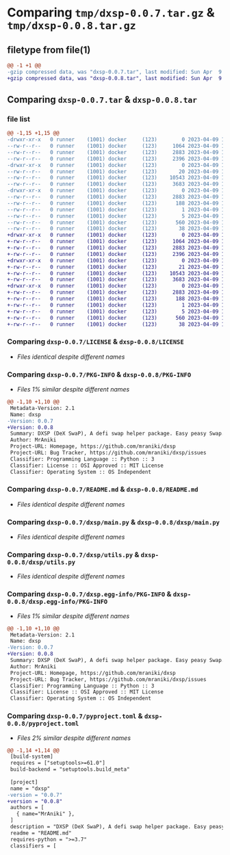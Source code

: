 # Comparing `tmp/dxsp-0.0.7.tar.gz` & `tmp/dxsp-0.0.8.tar.gz`

## filetype from file(1)

```diff
@@ -1 +1 @@
-gzip compressed data, was "dxsp-0.0.7.tar", last modified: Sun Apr  9 12:50:43 2023, max compression
+gzip compressed data, was "dxsp-0.0.8.tar", last modified: Sun Apr  9 12:56:31 2023, max compression
```

## Comparing `dxsp-0.0.7.tar` & `dxsp-0.0.8.tar`

### file list

```diff
@@ -1,15 +1,15 @@
-drwxr-xr-x   0 runner    (1001) docker     (123)        0 2023-04-09 12:50:43.075862 dxsp-0.0.7/
--rw-r--r--   0 runner    (1001) docker     (123)     1064 2023-04-09 12:50:33.000000 dxsp-0.0.7/LICENSE
--rw-r--r--   0 runner    (1001) docker     (123)     2883 2023-04-09 12:50:43.075862 dxsp-0.0.7/PKG-INFO
--rw-r--r--   0 runner    (1001) docker     (123)     2396 2023-04-09 12:50:33.000000 dxsp-0.0.7/README.md
-drwxr-xr-x   0 runner    (1001) docker     (123)        0 2023-04-09 12:50:43.075862 dxsp-0.0.7/dxsp/
--rw-r--r--   0 runner    (1001) docker     (123)       20 2023-04-09 12:50:33.000000 dxsp-0.0.7/dxsp/__init__.py
--rw-r--r--   0 runner    (1001) docker     (123)    10543 2023-04-09 12:50:33.000000 dxsp-0.0.7/dxsp/main.py
--rw-r--r--   0 runner    (1001) docker     (123)     3683 2023-04-09 12:50:33.000000 dxsp-0.0.7/dxsp/utils.py
-drwxr-xr-x   0 runner    (1001) docker     (123)        0 2023-04-09 12:50:43.075862 dxsp-0.0.7/dxsp.egg-info/
--rw-r--r--   0 runner    (1001) docker     (123)     2883 2023-04-09 12:50:43.000000 dxsp-0.0.7/dxsp.egg-info/PKG-INFO
--rw-r--r--   0 runner    (1001) docker     (123)      188 2023-04-09 12:50:43.000000 dxsp-0.0.7/dxsp.egg-info/SOURCES.txt
--rw-r--r--   0 runner    (1001) docker     (123)        1 2023-04-09 12:50:43.000000 dxsp-0.0.7/dxsp.egg-info/dependency_links.txt
--rw-r--r--   0 runner    (1001) docker     (123)        5 2023-04-09 12:50:43.000000 dxsp-0.0.7/dxsp.egg-info/top_level.txt
--rw-r--r--   0 runner    (1001) docker     (123)      560 2023-04-09 12:50:33.000000 dxsp-0.0.7/pyproject.toml
--rw-r--r--   0 runner    (1001) docker     (123)       38 2023-04-09 12:50:43.075862 dxsp-0.0.7/setup.cfg
+drwxr-xr-x   0 runner    (1001) docker     (123)        0 2023-04-09 12:56:31.575496 dxsp-0.0.8/
+-rw-r--r--   0 runner    (1001) docker     (123)     1064 2023-04-09 12:56:20.000000 dxsp-0.0.8/LICENSE
+-rw-r--r--   0 runner    (1001) docker     (123)     2883 2023-04-09 12:56:31.575496 dxsp-0.0.8/PKG-INFO
+-rw-r--r--   0 runner    (1001) docker     (123)     2396 2023-04-09 12:56:20.000000 dxsp-0.0.8/README.md
+drwxr-xr-x   0 runner    (1001) docker     (123)        0 2023-04-09 12:56:31.575496 dxsp-0.0.8/dxsp/
+-rw-r--r--   0 runner    (1001) docker     (123)       21 2023-04-09 12:56:20.000000 dxsp-0.0.8/dxsp/__init__.py
+-rw-r--r--   0 runner    (1001) docker     (123)    10543 2023-04-09 12:56:20.000000 dxsp-0.0.8/dxsp/main.py
+-rw-r--r--   0 runner    (1001) docker     (123)     3683 2023-04-09 12:56:20.000000 dxsp-0.0.8/dxsp/utils.py
+drwxr-xr-x   0 runner    (1001) docker     (123)        0 2023-04-09 12:56:31.575496 dxsp-0.0.8/dxsp.egg-info/
+-rw-r--r--   0 runner    (1001) docker     (123)     2883 2023-04-09 12:56:31.000000 dxsp-0.0.8/dxsp.egg-info/PKG-INFO
+-rw-r--r--   0 runner    (1001) docker     (123)      188 2023-04-09 12:56:31.000000 dxsp-0.0.8/dxsp.egg-info/SOURCES.txt
+-rw-r--r--   0 runner    (1001) docker     (123)        1 2023-04-09 12:56:31.000000 dxsp-0.0.8/dxsp.egg-info/dependency_links.txt
+-rw-r--r--   0 runner    (1001) docker     (123)        5 2023-04-09 12:56:31.000000 dxsp-0.0.8/dxsp.egg-info/top_level.txt
+-rw-r--r--   0 runner    (1001) docker     (123)      560 2023-04-09 12:56:20.000000 dxsp-0.0.8/pyproject.toml
+-rw-r--r--   0 runner    (1001) docker     (123)       38 2023-04-09 12:56:31.575496 dxsp-0.0.8/setup.cfg
```

### Comparing `dxsp-0.0.7/LICENSE` & `dxsp-0.0.8/LICENSE`

 * *Files identical despite different names*

### Comparing `dxsp-0.0.7/PKG-INFO` & `dxsp-0.0.8/PKG-INFO`

 * *Files 1% similar despite different names*

```diff
@@ -1,10 +1,10 @@
 Metadata-Version: 2.1
 Name: dxsp
-Version: 0.0.7
+Version: 0.0.8
 Summary: DXSP (DeX SwaP), A defi swap helper package. Easy peasy Swap.
 Author: MrAniki
 Project-URL: Homepage, https://github.com/mraniki/dxsp
 Project-URL: Bug Tracker, https://github.com/mraniki/dxsp/issues
 Classifier: Programming Language :: Python :: 3
 Classifier: License :: OSI Approved :: MIT License
 Classifier: Operating System :: OS Independent
```

### Comparing `dxsp-0.0.7/README.md` & `dxsp-0.0.8/README.md`

 * *Files identical despite different names*

### Comparing `dxsp-0.0.7/dxsp/main.py` & `dxsp-0.0.8/dxsp/main.py`

 * *Files identical despite different names*

### Comparing `dxsp-0.0.7/dxsp/utils.py` & `dxsp-0.0.8/dxsp/utils.py`

 * *Files identical despite different names*

### Comparing `dxsp-0.0.7/dxsp.egg-info/PKG-INFO` & `dxsp-0.0.8/dxsp.egg-info/PKG-INFO`

 * *Files 1% similar despite different names*

```diff
@@ -1,10 +1,10 @@
 Metadata-Version: 2.1
 Name: dxsp
-Version: 0.0.7
+Version: 0.0.8
 Summary: DXSP (DeX SwaP), A defi swap helper package. Easy peasy Swap.
 Author: MrAniki
 Project-URL: Homepage, https://github.com/mraniki/dxsp
 Project-URL: Bug Tracker, https://github.com/mraniki/dxsp/issues
 Classifier: Programming Language :: Python :: 3
 Classifier: License :: OSI Approved :: MIT License
 Classifier: Operating System :: OS Independent
```

### Comparing `dxsp-0.0.7/pyproject.toml` & `dxsp-0.0.8/pyproject.toml`

 * *Files 2% similar despite different names*

```diff
@@ -1,14 +1,14 @@
 [build-system]
 requires = ["setuptools>=61.0"]
 build-backend = "setuptools.build_meta"
 
 [project]
 name = "dxsp"
-version = "0.0.7"
+version = "0.0.8"
 authors = [
   { name="MrAniki" },
 ]
 description = "DXSP (DeX SwaP), A defi swap helper package. Easy peasy Swap."
 readme = "README.md"
 requires-python = ">=3.7"
 classifiers = [
```

